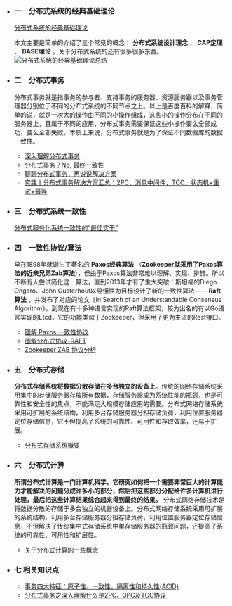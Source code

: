   - ### 一　分布式系统的经典基础理论
  
    [分布式系统的经典基础理论](https://blog.csdn.net/qq_34337272/article/details/80444032)

     本文主要是简单的介绍了三个常见的概念： **分布式系统设计理念** 、 **CAP定理** 、 **BASE理论** ，关于分布式系统的还有很多很多东西。
   ![分布式系统的经典基础理论总结](https://user-gold-cdn.xitu.io/2018/5/24/1639234237ec9805?w=791&h=466&f=png&s=55908)

  - ### 二　分布式事务
    分布式事务就是指事务的参与者、支持事务的服务器、资源服务器以及事务管理器分别位于不同的分布式系统的不同节点之上。以上是百度百科的解释，简单的说，就是一次大的操作由不同的小操作组成，这些小的操作分布在不同的服务器上，且属于不同的应用，分布式事务需要保证这些小操作要么全部成功，要么全部失败。本质上来说，分布式事务就是为了保证不同数据库的数据一致性。
    * [深入理解分布式事务](http://www.codeceo.com/article/distributed-transaction.html)
    * [分布式事务？No, 最终一致性](https://zhuanlan.zhihu.com/p/25933039)
    * [聊聊分布式事务，再说说解决方案](https://www.cnblogs.com/savorboard/p/distributed-system-transaction-consistency.html)
    * [实践丨分布式事务解决方案汇总：2PC、消息中间件、TCC、状态机+重试+幂等](https://mp.weixin.qq.com/s/7u5zfrLzk38tDwOfDEkuqw)
　　

  - ### 三　分布式系统一致性
    [分布式服务化系统一致性的“最佳实干”](https://www.jianshu.com/p/1156151e20c8)

   - ### 四　一致性协议/算法
     早在1898年就诞生了著名的 **Paxos经典算法** （**Zookeeper就采用了Paxos算法的近亲兄弟Zab算法**），但由于Paxos算法非常难以理解、实现、排错。所以不断有人尝试简化这一算法，直到2013年才有了重大突破：斯坦福的Diego Ongaro、John Ousterhout以易懂性为目标设计了新的一致性算法—— **Raft算法** ，并发布了对应的论文《In Search of an Understandable Consensus Algorithm》，到现在有十多种语言实现的Raft算法框架，较为出名的有以Go语言实现的Etcd，它的功能类似于Zookeeper，但采用了更为主流的Rest接口。
     * [图解 Paxos 一致性协议](http://blog.xiaohansong.com/2016/09/30/Paxos/)
     *  [图解分布式协议-RAFT](http://ifeve.com/raft/)
     *  [Zookeeper ZAB 协议分析](http://blog.xiaohansong.com/2016/08/25/zab/)

- ### 五　分布式存储

  **分布式存储系统将数据分散存储在多台独立的设备上**。传统的网络存储系统采用集中的存储服务器存放所有数据，存储服务器成为系统性能的瓶颈，也是可靠性和安全性的焦点，不能满足大规模存储应用的需要。分布式网络存储系统采用可扩展的系统结构，利用多台存储服务器分担存储负荷，利用位置服务器定位存储信息，它不但提高了系统的可靠性、可用性和存取效率，还易于扩展。 
  
   * [分布式存储系统概要](http://witchiman.top/2017/05/05/distributed-system/)
   
- ### 六　分布式计算

  **所谓分布式计算是一门计算机科学，它研究如何把一个需要非常巨大的计算能力才能解决的问题分成许多小的部分，然后把这些部分分配给许多计算机进行处理，最后把这些计算结果综合起来得到最终的结果。**
  分布式网络存储技术是将数据分散的存储于多台独立的机器设备上。分布式网络存储系统采用可扩展的系统结构，利用多台存储服务器分担存储负荷，利用位置服务器定位存储信息，不但解决了传统集中式存储系统中单存储服务器的瓶颈问题，还提高了系统的可靠性、可用性和扩展性。
  
  * [关于分布式计算的一些概念](https://blog.csdn.net/qq_34337272/article/details/80549020)
  
- ### 七  相关知识点
   * [事务四大特征：原子性，一致性，隔离性和持久性(ACID)](https://blog.csdn.net/u014079773/article/details/52808193)
   * [分布式事务之深入理解什么是2PC、3PC及TCC协议](https://www.cnblogs.com/wudimanong/p/10340948.html)

